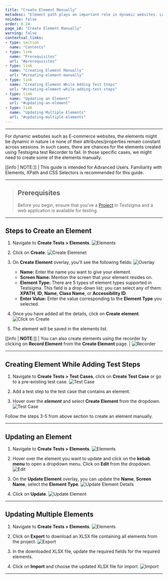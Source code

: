 ```yaml
---
title: "Create Element Manually"
metadesc: "Element path plays an important role in dynamic websites. Learn how to create elements manually for a Web Application project in Testsigma application"
noindex: false
order: 6.24
page_id: "Create Element Manually"
warning: false
contextual_links:
- type: section
  name: "Contents"
- type: link
  name: "Prerequisites"
  url: "#prerequisites"
- type: link
  name: "Creating Element Manually"
  url: "#creating-element-manually"
- type: link
  name: "Creating Element While Adding Test Steps"
  url: "#creating-element-while-adding-test-steps"
- type: link
  name: "Updating an Element"
  url: "#updating-an-element"
- type: link
  name: "Updating Multiple Elements"
  url: "#updating-multiple-elements"
---
```


---

For dynamic websites such as E-commerce websites, the elements might be dynamic in nature i.e none of their attributes/properties remain constant across sessions. In such cases, there are chances for the elements created using Testsigma test Recorder to fail. In those specific cases, we might need to create some of the elements manually.

[[info | NOTE:]]
| This guide is intended for Advanced Users. Familiarity with Elements, XPath and CSS Selectors is recommended for this guide.

---


> ## **Prerequisites**
>
>
> Before you begin, ensure that you've a [Project](https://testsigma.com/docs/projects/overview/) in Testsigma and a web application is available for testing.

---

## **Steps to Create an Element**


1. Navigate to **Create Tests > Elements**.
![Elements](https://s3.amazonaws.com/static-docs.testsigma.com/new_images/projects/applications/sielelements.png)


2. Click on **Create**.
![Create Elemenet](https://s3.amazonaws.com/static-docs.testsigma.com/new_images/projects/applications/waecmcelm.png)


3. On **Create Element** overlay, you'll see the following fields:
![Overlay](https://s3.amazonaws.com/static-docs.testsigma.com/new_images/projects/applications/waeceoverlay.png)
    - **Name:** Enter the name you want to give your element.
    - **Screen Name:** Mention the screen that your element resides on.
    - **Element Type:** There are 5 types of element types supported in Testsigma. This field is a drop-down list; you can select any of them: **XPATH**, **ID**, **Name**, **Class Name**, or **Accessibility ID**.
    - **Enter Value:** Enter the value corresponding to the **Element Type** you selected.


4. Once you have added all the details, click on **Create element**.
![Click on Create](https://s3.amazonaws.com/static-docs.testsigma.com/new_images/projects/applications/waecedce.png)


5. The element will be saved in the elements list. 

[[info | **NOTE**:]]
| You can also create elements using the recorder by clicking on **Record Element** from the **Create Element** page. 
| ![Recorder](https://s3.amazonaws.com/static-docs.testsigma.com/new_images/projects/applications/waecreccce.png)


---


## **Creating Element While Adding Test Steps**


1. Navigate to **Create Tests > Test Cases**, click on **Create Test Case** or go to a pre-existing test case. 
![Test Case](https://s3.amazonaws.com/static-docs.testsigma.com/new_images/projects/applications/waectcca.png)


2. Add a test step to the test case that contains an element. 


3. Hover over the ***element*** and select **Create Element** from the dropdown.
![Test Case](https://s3.amazonaws.com/static-docs.testsigma.com/new_images/projects/applications/waectcc.png)


Follow the steps 3-5 from above section to create an element manually. 


---

## **Updating an Element**


1. Navigate to **Create Tests > Elements**.
![Elements](https://s3.amazonaws.com/static-docs.testsigma.com/new_images/projects/applications/waecue.png)


2. Hover over the element you want to update and click on the **kebab menu** to open a dropdown menu. Click on **Edit** from the dropdown.
![Edit](https://s3.amazonaws.com/static-docs.testsigma.com/new_images/projects/applications/waeckmue.png)


3. On the **Update Element** overlay, you can update the **Name**, **Screen Name**, select the **Element Type**. 
![Update Element Details](https://s3.amazonaws.com/static-docs.testsigma.com/new_images/projects/applications/waecueev.png) 


1. Click on **Update**.
![Update Element](https://s3.amazonaws.com/static-docs.testsigma.com/new_images/projects/applications/waecupovrl.png)


---

## **Updating Multiple Elements**


1. Navigate to **Create Tests > Elements**.
![Elements](https://s3.amazonaws.com/static-docs.testsigma.com/new_images/projects/applications/waecue.png)


2. Click on **Export** to download an XLSX file containing all elements from the project. 
![Export](https://s3.amazonaws.com/static-docs.testsigma.com/new_images/projects/applications/waecbuexp.png)


3. In the downloaded XLSX file, update the required fields for the required elements.


4. Click on **Import** and choose the updated XLSX file for import.
![Import](https://s3.amazonaws.com/static-docs.testsigma.com/new_images/projects/applications/cemimpelem.png)


---
